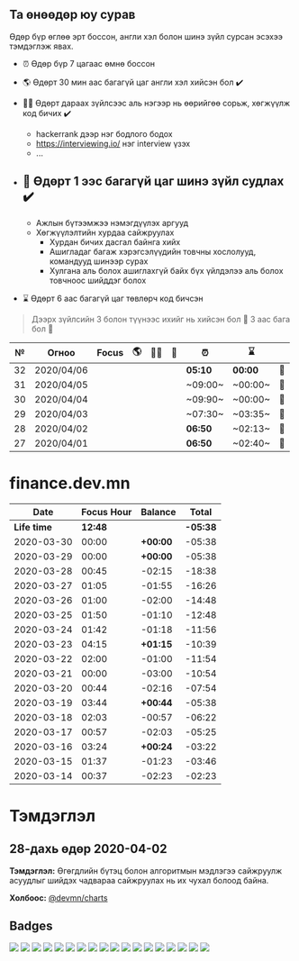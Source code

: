 ## Та өнөөдөр юу сурав

Өдөр бүр өглөө эрт боссон, англи хэл болон шинэ зүйл сурсан эсэхээ тэмдэглэж явах.

- :alarm_clock: Өдөр бүр 7 цагаас өмнө боссон
- :earth_americas: Өдөрт 30 мин аас багагүй цаг англи хэл хийсэн бол :heavy_check_mark:
- :man_technologist: Өдөрт дараах зүйлсээс аль нэгээр нь өөрийгөө сорьж, хөгжүүлж код бичих :heavy_check_mark:
  - hackerrank дээр нэг бодлого бодох
  - https://interviewing.io/ нэг interview үзэх
  - ...
- ## :open_book: Өдөрт 1 ээс багагүй цаг шинэ зүйл судлах :heavy_check_mark:
  - Ажлын бүтээмжээ нэмэгдүүлэх аргууд
  - Хөгжүүлэлтийн хурдаа сайжруулах
    - Хурдан бичих дасгал байнга хийх
    - Ашигладаг багаж хэрэгсэлүүдийн товчны хослолууд, командууд шинээр сурах
    - Хулгана аль болох ашиглахгүй байх бүх үйлдэлээ аль болох товчноос шийддэг болох
    
- :hourglass: Өдөрт 6 аас багагүй цаг төвлөрч код бичсэн

> Дээрх зүйлсийн 3 болон түүнээс ихийг нь хийсэн бол :triangular_flag_on_post: 3 аас бага бол :poop:

| №   | Огноо      | Focus | :earth_americas: | :man_technologist: | :open_book: | :alarm_clock: | :hourglass: |        |
| --- | ---------- | ----- | ---------------- | ------------------ | ----------- | ------------- | ----------- | ------ |
| 32  | 2020/04/06 |       |                  |                    |             | **05:10**       | **00:00**   | :poop: |
| 31  | 2020/04/05 |       |                  |                    |             | ~09:00~       | ~00:00~   | :poop: |
| 30  | 2020/04/04 |       |                  |                    |             | ~09:90~       | ~00:00~   | :poop: |
| 29  | 2020/04/03 |       |                  |                    |             | ~07:30~       | ~03:35~   | :poop: |
| 28  | 2020/04/02 |       |                  |                    |             | **06:50**     | ~02:13~     | :poop: |
| 27  | 2020/04/01 |       |                  |                    |             | **06:50**     | ~02:40~     | :poop: |

# finance.dev.mn

| Date          | Focus Hour | Balance    | Total      |
| ------------- | ---------- | ---------- | ---------- |
| **Life time** | **12:48**  |            | **-05:38** |
| 2020-03-30    | 00:00      | **+00:00** | -05:38     |
| 2020-03-29    | 00:00      | **+00:00** | -05:38     |
| 2020-03-28    | 00:45      | -02:15     | -18:38     |
| 2020-03-27    | 01:05      | -01:55     | -16:26     |
| 2020-03-26    | 01:00      | -02:00     | -14:48     |
| 2020-03-25    | 01:50      | -01:10     | -12:48     |
| 2020-03-24    | 01:42      | -01:18     | -11:56     |
| 2020-03-23    | 04:15      | **+01:15** | -10:39     |
| 2020-03-22    | 02:00      | -01:00     | -11:54     |
| 2020-03-21    | 00:00      | -03:00     | -10:54     |
| 2020-03-20    | 00:44      | -02:16     | -07:54     |
| 2020-03-19    | 03:44      | **+00:44** | -05:38     |
| 2020-03-18    | 02:03      | -00:57     | -06:22     |
| 2020-03-17    | 00:57      | -02:03     | -05:25     |
| 2020-03-16    | 03:24      | **+00:24** | -03:22     |
| 2020-03-15    | 01:37      | -01:23     | -03:46     |
| 2020-03-14    | 00:37      | -02:23     | -02:23     |

# Тэмдэглэл

## 28-дахь өдөр 2020-04-02

**Тэмдэглэл:** Өгөгдлийн бүтэц болон алгоритмын мэдлэгээ сайжруулж асуудлыг шийдэх чадвараа сайжруулах нь их чухал болоод байна.

**Холбоос:** [@devmn/charts](https://www.npmjs.com/package/@devmn/charts)

[11]: #11-дахь-өдөр-2020-03-16

## Badges

![][finf-dev] ![][finb-dev]
![][marketf-dev] ![][marketm-dev] ![][marketb-dev]
![][jishof-dev] ![][jishom-dev] ![][jishob-dev]
![][codegen-dev]
![][api-chatbot] ![][stu-chatbot] ![][sim-chatbot] ![][www-chatbot]
![][@devmn/charts] ![][@devmn/event-emitter] ![][@devmn/image-viewer] ![][@devmn/multi-select] ![][@devmn/stepper]

[devmn]: https://img.shields.io/badge/www.dev.mn-4285f4?style=flat-square&logo=typescript
[finf-dev]: https://img.shields.io/badge/finance-dev.mn-4285f4?style=flat-square&logo=angular
[finb-dev]: https://img.shields.io/badge/finance-dev.mn-4285f4?style=flat-square&logo=spring
[notes-dev]: https://img.shields.io/badge/notes-dev.mn-4285f4?style=flat-square&logo=angular
[codegen-dev]: https://img.shields.io/badge/codegen-dev.mn-4285f4?style=flat-square&logo=angular
[marketf-dev]: https://img.shields.io/badge/market-dev.mn-4285f4?style=flat-square&logo=angular
[marketm-dev]: https://img.shields.io/badge/market-dev.mn-4285f4?style=flat-square&logo=flutter
[marketb-dev]: https://img.shields.io/badge/market-dev.mn-4285f4?style=flat-square&logo=node.js
[jishof-dev]: https://img.shields.io/badge/jisho-dev.mn-4285f4?style=flat-square&logo=angular
[jishom-dev]: https://img.shields.io/badge/jisho-dev.mn-4285f4?style=flat-square&logo=flutter
[jishob-dev]: https://img.shields.io/badge/jisho-dev.mn-4285f4?style=flat-square&logo=node.js
[vue-dev]: https://img.shields.io/badge/vue-dev.mn-4285f4?style=flat-square&logo=vue.js
[rxjs-dev]: https://img.shields.io/badge/rxjs-dev.mn-4285f4?style=flat-square&logo=typescript
[api-chatbot]: https://img.shields.io/badge/backend-chatbots.mn-007acc?style=flat-square&logo=node.js
[stu-chatbot]: https://img.shields.io/badge/studio-chatbots.mn-007acc?style=flat-square&logo=angular
[sim-chatbot]: https://img.shields.io/badge/simulator-chatbots.mn-007acc?style=flat-square&logo=angular
[www-chatbot]: https://img.shields.io/badge/www-chatbots.mn-007acc?style=flat-square&logo=angular
[@devmn/charts]: https://img.shields.io/badge/@devmn/charts-007acc?style=flat-square&logo=npm
[@devmn/event-emitter]: https://img.shields.io/badge/@devmn/event--emitter-007acc?style=flat-square&logo=npm
[@devmn/image-viewer]: https://img.shields.io/badge/@devmn/image--viewer-007acc?style=flat-square&logo=npm
[@devmn/multi-select]: https://img.shields.io/badge/@devmn/multi--select-007acc?style=flat-square&logo=npm
[@devmn/stepper]: https://img.shields.io/badge/@devmn/stepper-007acc?style=flat-square&logo=npm
